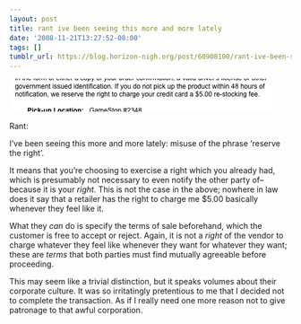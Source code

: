 ```yaml
---
layout: post
title: rant ive been seeing this more and more lately
date: '2008-11-21T13:27:52-08:00'
tags: []
tumblr_url: https://blog.horizon-nigh.org/post/60908100/rant-ive-been-seeing-this-more-and-more-lately
---
```

 ![](/tumblr_files/esMkTd8Segkpmbh7tSnDhQtMo1_500.png)  

Rant:

I’ve been seeing this more and more lately: misuse of the phrase ‘reserve the right’.

It means that you’re choosing to exercise a right which you already had, which is presumably not necessary to even notify the other party of–because it is your _right._ This is not the case in the above; nowhere in law does it say that a retailer has the right to charge me $5.00 basically whenever they feel like it.

What they _can_ do is specify the terms of sale beforehand, which the customer is free to accept or reject. Again, it is not a _right_ of the vendor to charge whatever they feel like whenever they want for whatever they want; these are _terms_ that both parties must find mutually agreeable before proceeding.

This may seem like a trivial distinction, but it speaks volumes about their corporate culture. It was so irritatingly pretentious to me that I decided not to complete the transaction. As if I really need one more reason not to give patronage to that awful corporation.


